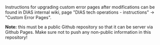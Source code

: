Instructions for upgrading custom error pages after modifications can
be found in DIAS internal wiki, page "DIAS tech operations -
instructions" → "Custom Error Pages".

**Note:** this must be a public Github repository so that it can be server via Github Pages. Make sure not to push any non-public information in this repository!